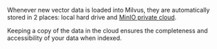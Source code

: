 Whenever new vector data is loaded into Milvus, they are automatically stored in 2 places: local hard drive and [MinIO private cloud](https://min.io/product/multi-cloud-gateway#multi-cloud-gateway). 

Keeping a copy of the data in the cloud ensures the completeness and accessibility of your data when indexed.
